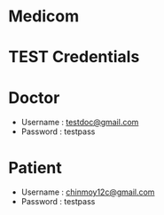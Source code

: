 # Medicom

# TEST Credentials

# Doctor
- Username : testdoc@gmail.com
- Password : testpass

# Patient
- Username : chinmoy12c@gmail.com
- Password : testpass
